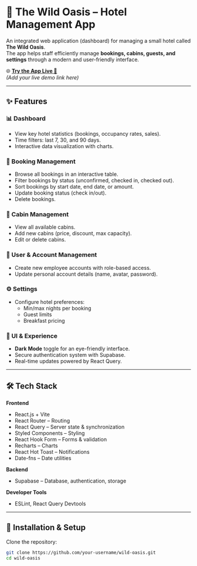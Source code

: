# 🏨 The Wild Oasis – Hotel Management App

An integrated web application (dashboard) for managing a small hotel called **The Wild Oasis**.  
The app helps staff efficiently manage **bookings, cabins, guests, and settings** through a modern and user-friendly interface.

🌐 **[Try the App Live 🚀](#)**  
*(Add your live demo link here)*

---

## ✨ Features

### 📊 Dashboard
- View key hotel statistics (bookings, occupancy rates, sales).
- Time filters: last 7, 30, and 90 days.
- Interactive data visualization with charts.

### 📝 Booking Management
- Browse all bookings in an interactive table.
- Filter bookings by status (unconfirmed, checked in, checked out).
- Sort bookings by start date, end date, or amount.
- Update booking status (check in/out).
- Delete bookings.

### 🏡 Cabin Management
- View all available cabins.
- Add new cabins (price, discount, max capacity).
- Edit or delete cabins.

### 👤 User & Account Management
- Create new employee accounts with role-based access.
- Update personal account details (name, avatar, password).

### ⚙️ Settings
- Configure hotel preferences:
  - Min/max nights per booking
  - Guest limits
  - Breakfast pricing

### 🌙 UI & Experience
- **Dark Mode** toggle for an eye-friendly interface.
- Secure authentication system with Supabase.
- Real-time updates powered by React Query.

---

## 🛠️ Tech Stack

**Frontend**
- React.js + Vite
- React Router – Routing
- React Query – Server state & synchronization
- Styled Components – Styling
- React Hook Form – Forms & validation
- Recharts – Charts
- React Hot Toast – Notifications
- Date-fns – Date utilities

**Backend**
- Supabase – Database, authentication, storage

**Developer Tools**
- ESLint, React Query Devtools

---

## 🚀 Installation & Setup

Clone the repository:

```bash
git clone https://github.com/your-username/wild-oasis.git
cd wild-oasis
